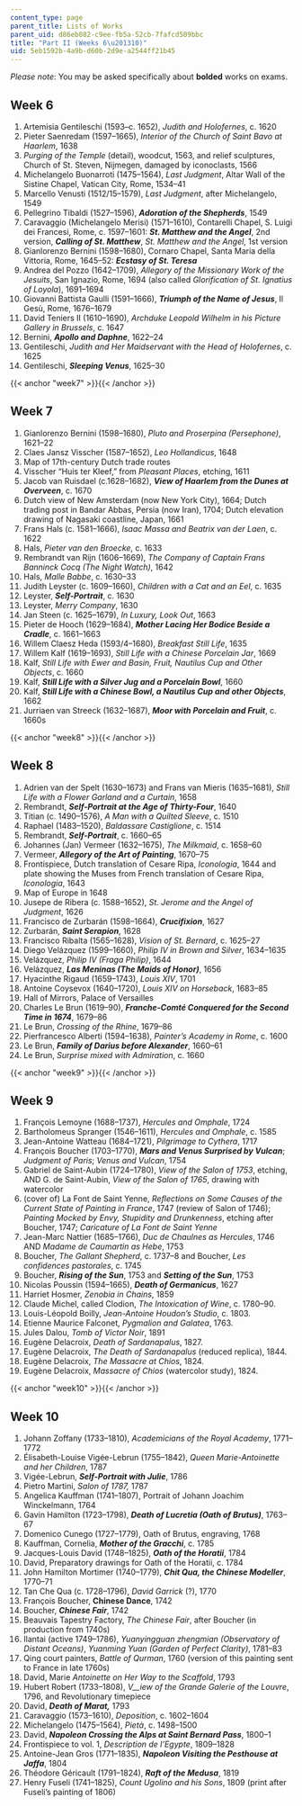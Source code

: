 ```yaml
---
content_type: page
parent_title: Lists of Works
parent_uid: d86eb082-c9ee-fb5a-52cb-7fafcd509bbc
title: "Part II (Weeks 6\u201310)"
uid: 5eb1592b-4a9b-d60b-2d9e-a2544ff21b45
---
```


_Please note_: You may be asked specifically about **bolded** works on exams.

Week 6
------

1.  Artemisia Gentileschi (1593–c. 1652), _Judith and Holofernes_, c. 1620
2.  Pieter Saenredam (1597–1665), _Interior of the Church of Saint Bavo at Haarlem_, 1638
3.  _Purging of the Temple_ (detail), woodcut, 1563, and relief sculptures, Church of St. Steven, Nijmegen, damaged by iconoclasts, 1566
4.  Michelangelo Buonarroti (1475–1564), _Last Judgment_, Altar Wall of the Sistine Chapel, Vatican City, Rome, 1534–41
5.  Marcello Venusti (1512/15–1579), _Last Judgment_, after Michelangelo, 1549
6.  Pellegrino Tibaldi (1527–1596), **_Adoration of the Shepherds_**, 1549
7.  Caravaggio (Michelangelo Merisi) (1571–1610), Contarelli Chapel, S. Luigi dei Francesi, Rome, c. 1597–1601: _**St. Matthew and the Angel**_, 2nd version, _**Calling of St. Matthew**_, _St. Matthew and the Angel_, 1st version
8.  Gianlorenzo Bernini (1598–1680), Cornaro Chapel, Santa Maria della Vittoria, Rome, 1645–52: _**Ecstasy of St. Teresa**_
9.  Andrea del Pozzo (1642–1709), _Allegory of the Missionary Work of the Jesuits_, San Ignazio, Rome, 1694 (also called _Glorification of St. Ignatius of Loyola_), 1691–1694
10.  Giovanni Battista Gaulli (1591–1666), _**Triumph of the Name of Jesus**_, Il Gesù, Rome, 1676–1679
11.  David Teniers II (1610–1690), _Archduke Leopold Wilhelm in his Picture Gallery in Brussels_, c. 1647
12.  Bernini, **_Apollo and Daphne_**, 1622–24
13.  Gentileschi, _Judith and Her Maidservant with the Head of Holofernes_, c. 1625
14.  Gentileschi, **_Sleeping Venus_**, 1625–30

{{< anchor "week7" >}}{{< /anchor >}}

Week 7
------

1.  Gianlorenzo Bernini (1598–1680), _Pluto and Proserpina (Persephone)_, 1621–22
2.  Claes Jansz Visscher (1587–1652), _Leo Hollandicus_, 1648
3.  Map of 17th\-century Dutch trade routes
4.  Visscher “Huis ter Kleef,” from _Pleasant Places_, etching, 1611
5.  Jacob van Ruisdael (c.1628–1682), **_View of Haarlem from the Dunes at Overveen_**, c. 1670
6.  Dutch view of New Amsterdam (now New York City), 1664; Dutch trading post in Bandar Abbas, Persia (now Iran), 1704; Dutch elevation drawing of Nagasaki coastline, Japan, 1661
7.  Frans Hals (c. 1581–1666), _Isaac Massa and Beatrix van der Laen_, c. 1622
8.  Hals, _Pieter van den Broecke_, c. 1633
9.  Rembrandt van Rijn (1606–1669), _The Company of Captain Frans Banninck Cocq (The Night Watch)_, 1642
10.  Hals, _Malle Babbe_, c. 1630–33
11.  Judith Leyster (c. 1609–1660), _Children with a Cat and an Eel_, c. 1635
12.  Leyster, **_Self-Portrait_**, c. 1630
13.  Leyster, _Merry Company_, 1630
14.  Jan Steen (c. 1625–1679), _In Luxury, Look Out_, 1663
15.  Pieter de Hooch (1629–1684), **_Mother Lacing Her Bodice Beside a Cradle_**, c. 1661–1663
16.  Willem Claesz Heda (1593/4–1680), _Breakfast Still Life_, 1635
17.  Willem Kalf (1619–1693), _Still Life with a Chinese Porcelain Jar_, 1669
18.  Kalf, _Still Life with Ewer and Basin, Fruit, Nautilus Cup and Other Objects_, c. 1660
19.  Kalf, **_Still Life with a Silver Jug and a Porcelain Bowl_**, 1660
20.  Kalf, _**Still Life with a Chinese Bowl, a Nautilus Cup and other Objects**_, 1662
21.  Jurriaen van Streeck (1632–1687), **_Moor with Porcelain and Fruit_**, c. 1660s

{{< anchor "week8" >}}{{< /anchor >}}

Week 8
------

1.  Adrien van der Spelt (1630–1673) and Frans van Mieris (1635–1681), _Still Life with a Flower Garland and a Curtain_, 1658
2.  Rembrandt, _**Self-Portrait at the Age of Thirty-Four**_, 1640
3.  Titian (c. 1490–1576), _A Man with a Quilted Sleeve_, c. 1510
4.  Raphael (1483–1520), _Baldassare Castiglione_, c. 1514
5.  Rembrandt, _**Self-Portrait**_, c. 1660–65
6.  Johannes (Jan) Vermeer (1632–1675), _The Milkmaid_, c. 1658–60
7.  Vermeer, **_Allegory of the Art of Painting_**, 1670–75
8.  Frontispiece, Dutch translation of Cesare Ripa, _Iconologia_, 1644 and plate showing the Muses from French translation of Cesare Ripa, _Iconologia_, 1643
9.  Map of Europe in 1648
10.  Jusepe de Ribera (c. 1588–1652), _St. Jerome and the Angel of Judgment_, 1626
11.  Francisco de Zurbarán (1598–1664), **_Crucifixion_**, 1627
12.  Zurbarán, _**Saint Serapion**_, 1628
13.  Francisco Ribalta (1565–1628), _Vision of St. Bernard_, c. 1625–27
14.  Diego Velázquez (1599–1660), _Philip IV in Brown and Silver_, 1634–1635
15.  Velázquez, _Philip IV (Fraga Philip)_, 1644
16.  Velázquez, **_Las Meninas (The Maids of Honor)_**, 1656
17.  Hyacinthe Rigaud (1659–1743), _Louis XIV_, 1701
18.  Antoine Coysevox (1640–1720), _Louis XIV on Horseback_, 1683–85
19.  Hall of Mirrors, Palace of Versailles
20.  Charles Le Brun (1619–90), **_Franche-Comté Conquered for the Second Time in 1674_**, 1679–86
21.  Le Brun, _Crossing of the Rhine_, 1679–86
22.  Pierfrancesco Alberti (1594–1638), _Painter’s Academy in Rome_, c. 1600
23.  Le Brun, _**Family of Darius before Alexander**_, 1660–61
24.  Le Brun, _Surprise mixed with Admiration_, c. 1660

{{< anchor "week9" >}}{{< /anchor >}}

Week 9
------

1.  François Lemoyne (1688–1737), _Hercules and Omphale_, 1724
2.  Bartholomeus Spranger (1546–1611), _Hercules and Omphale_, c. 1585
3.  Jean-Antoine Watteau (1684–1721), _Pilgrimage to Cythera_, 1717
4.  François Boucher (1703–1770), _**Mars and Venus Surprised by Vulcan**_; _Judgment of Paris_; _Venus and Vulcan_, 1754
5.  Gabriel de Saint-Aubin (1724–1780), _View of the Salon of 1753_, etching, AND G. de Saint-Aubin, _View of the Salon of 1765_, drawing with watercolor
6.  (cover of) La Font de Saint Yenne, _Reflections on Some Causes of the Current State of Painting in France_, 1747 (review of Salon of 1746); _Painting Mocked by Envy, Stupidity and Drunkenness_, etching after Boucher, 1747; _Caricature of La Font de Saint Yenne_
7.  Jean-Marc Nattier (1685–1766), _Duc de Chaulnes as Hercules_, 1746 AND _Madame de Caumartin as Hebe_, 1753
8.  Boucher, _The Gallant Shepherd_, c. 1737–8 and Boucher, _Les confidences pastorales_, c. 1745
9.  Boucher, **_Rising of the Sun_**, 1753 and _**Setting of the Sun**_, 1753
10.  Nicolas Poussin (1594–1665), _**Death of Germanicus**_, 1627
11.  Harriet Hosmer, _Zenobia in Chains_, 1859
12.  Claude Michel, called Clodion, _The Intoxication of Wine_, c. 1780–90.
13.  Louis-Léopold Boilly, _Jean-Antoine Houdon’s Studio_, c. 1803.
14.  Etienne Maurice Falconet, _Pygmalion and Galatea_, 1763.
15.  Jules Dalou, _Tomb of Victor Noir_, 1891
16.  Eugène Delacroix, _Death of Sardanapalus_, 1827.
17.  Eugène Delacroix, _The Death of Sardanapalus_ (reduced replica), 1844.
18.  Eugène Delacroix, _The Massacre at Chios_, 1824.
19.  Eugène Delacroix, _Massacre of Chios_ (watercolor study), 1824.

{{< anchor "week10" >}}{{< /anchor >}}

Week 10
-------

1.  Johann Zoffany (1733–1810), _Academicians of the Royal Academy_, 1771–1772
2.  Élisabeth-Louise Vigée-Lebrun (1755–1842), _Queen Marie-Antoinette and her Children_, 1787
3.  Vigée-Lebrun, _**Self-Portrait with Julie**_, 1786
4.  Pietro Martini, _Salon of 1787,_ 1787
5.  Angelica Kauffman (1741–1807), Portrait of Johann Joachim Winckelmann, 1764
6.  Gavin Hamilton (1723–1798), **_Death of Lucretia (Oath of Brutus)_**, 1763–67
7.  Domenico Cunego (1727–1779), Oath of Brutus, engraving, 1768
8.  Kauffman, Cornelia, _**Mother of the Gracchi**_, c. 1785
9.  Jacques-Louis David (1748–1825), _**Oath of the Horatii**_, 1784
10.  David, Preparatory drawings for Oath of the Horatii, c. 1784
11.  John Hamilton Mortimer (1740–1779), **_Chit Qua, the Chinese Modeller_**, 1770–71
12.  Tan Che Qua (c. 1728–1796), _David Garrick_ (?), 1770
13.  François Boucher, **Chinese Dance**, 1742
14.  Boucher, _**Chinese Fair**_, 1742
15.  Beauvais Tapestry Factory, _The Chinese Fair_, after Boucher (in production from 1740s)
16.  Ilantai (active 1749–1786), _Yuanyingguan zhengmian (Observatory of Distant Oceans)_, _Yuanming Yuan (Garden of Perfect Clarity)_, 1781–83
17.  Qing court painters, _Battle of Qurman_, 1760 (version of this painting sent to France in late 1760s)
18.  David, Marie _Antoinette on Her Way to the Scaffold_, 1793
19.  Hubert Robert (1733–1808), _V__iew of the Grande Galerie of the Louvre_, 1796, and Revolutionary timepiece
20.  David, **_Death of Marat,_** 1793
21.  Caravaggio (1573–1610), _Deposition_, c. 1602–1604
22.  Michelangelo (1475–1564), _Pietà_, c. 1498–1500
23.  David, **_Napoleon Crossing the Alps at Saint Bernard Pass_**, 1800–1
24.  Frontispiece to vol. 1, _Description de l’Egypte_, 1809–1828
25.  Antoine-Jean Gros (1771–1835), **_Napoleon Visiting the Pesthouse at Jaffa_**, 1804
26.  Théodore Géricault (1791–1824), _**Raft of the Medusa**_, 1819
27.  Henry Fuseli (1741–1825), _Count Ugolino and his Sons_, 1809 (print after Fuseli’s painting of 1806)